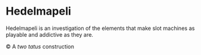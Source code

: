 # Hedelmapeli

Hedelmapeli is an investigation of the elements that make slot machines as playable and addictive as they are.

© A _two tatus_ construction
